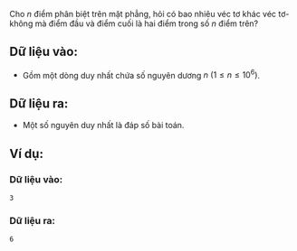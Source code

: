 Cho $n$ điểm phân biệt trên mặt phẳng, hỏi có bao nhiêu véc tơ khác véc tơ-không mà điểm đầu và điểm cuối là hai điểm trong số $n$ điểm trên?

## Dữ liệu vào:
- Gồm một dòng duy nhất chứa số nguyên dương $n\ (1≤n≤10^6 )$.

## Dữ liệu ra:
- Một số nguyên duy nhất là đáp số bài toán.

## Ví dụ:
### Dữ liệu vào:
```
3
```

### Dữ liệu ra:
```
6
```